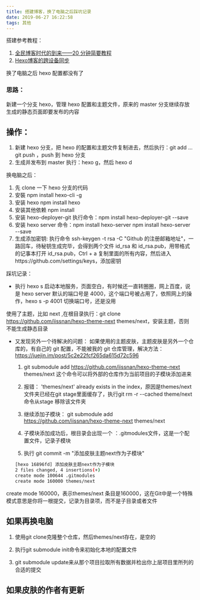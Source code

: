 ```yaml
---
title: 搭建博客，换了电脑之后踩坑记录
date: 2019-06-27 16:22:58
tags: 其他
---
```


搭建参考教程：

1. [全民博客时代的到来——20 分钟简要教程](https://www.jianshu.com/p/e99ed60390a8)
2. [Hexo博客的跨设备同步](https://www.jianshu.com/p/6fb0b287f950)


换了电脑之后 hexo 配置都没有了

### 思路：

新建一个分支 hexo，管理 hexo 配置和主题文件，原来的 master 分支继续存放生成的静态页面即要发布的内容

## 操作：

1. 新建 hexo 分支，把 hexo 的配置和主题文件复制进去，然后执行：git add ... git push ，push 到 hexo 分支
2. 生成并发布到 master 执行：hexo g，然后 hexo d

换电脑之后：

1. 先 clone 一下 hexo 分支的代码
2. 安裝 npm install hexo-cli -g
3. 安装 hexo npm install hexo
4. 安装其他依赖 npm install
5. 安装 hexo-deployer-git 执行命令：npm install hexo-deployer-git --save
6. 安装 hexo server 命令：npm install hexo-server
   npm install hexo-server --save
7. 生成添加密钥: 执行命令 ssh-keygen -t rsa -C "Github 的注册邮箱地址"，一路回车，待秘钥生成完毕，会得到两个文件 id_rsa 和 id_rsa.pub，用带格式的记事本打开 id_rsa.pub，Ctrl + a 复制里面的所有内容，然后进入https://github.com/settings/keys，添加密钥

踩坑记录：

- 执行 hexo s 启动本地服务，页面空白，有时候还一直转圈圈，网上百度，说是 hexo server 默认的端口号是 4000，这个端口号被占用了，依照网上的操作，hexo s -p 4001 切换端口号，还是没用

使用了主题，比如 next ,在根目录执行：git clone https://github.com/iissnan/hexo-theme-next themes/next，安装主题，否则不能生成静态目录

- 又发现另外一个待解决的问题： 如果使用的主题皮肤，主题皮肤是另外一个仓库的，有自己的 git 配置，不能被我的 git 仓库管理，解决方法：https://juejin.im/post/5c2e22fcf265da615d72c596



  1. git submodule add https://github.com/iissnan/hexo-theme-next themes/next
  这个命令可以将外部的仓库作为当前项目的子模块添加进来

  2. 报错： 'themes/next' already exists in the index，原因是themes/next文件夹已经在git stage里面缓存了，执行git rm -r --cached theme/next命令从stage 移除该文件夹

  3. 继续添加子模块：  git submodule add https://github.com/iissnan/hexo-theme-next themes/next

  4. 子模块添加成功后，根目录会出现一个 ：.gitmodules文件，这是一个配置文件，记录子模块

  5. 执行 git commit -m "添加皮肤主题next作为子模块"

  ``` bash
  [hexo 16896fd] 添加皮肤主题next作为子模块
  2 files changed, 4 insertions(+)
  create mode 100644 .gitmodules
  create mode 160000 themes/next
  ```

create mode 160000，表示themes/next 条目是160000，这在Git中是一个特殊模式意思是你将一根提交，记录为目录项，而不是子目录或者文件

## 如果再换电脑

1. 使用git clone克隆整个仓库，然后themes/next存在，是空的

2. 执行git submodule init命令来初始化本地的配置文件

3. git submodule update来从那个项目拉取所有数据并检出你上层项目里所列的合适的提交

## 如果皮肤的作者有更新
